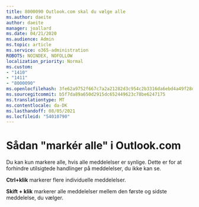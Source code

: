 ```yaml
---
title: 8000090 Outlook.com skal du vælge alle
ms.author: daeite
author: daeite
manager: joallard
ms.date: 04/21/2020
ms.audience: Admin
ms.topic: article
ms.service: o365-administration
ROBOTS: NOINDEX, NOFOLLOW
localization_priority: Normal
ms.custom:
- "1410"
- "1411"
- "8000090"
ms.openlocfilehash: 3fe62a9752f667c7a2a21282d3c954c2b3316da6ebd4a49f28dd2afb2444c7c1
ms.sourcegitcommit: b5f7da89a650d2915dc652449623c78be6247175
ms.translationtype: MT
ms.contentlocale: da-DK
ms.lasthandoff: 08/05/2021
ms.locfileid: "54010790"
---
```

# <a name="how-to-select-all-in-outlookcom"></a>Sådan "markér alle" i Outlook.com

Du kan kun markere alle, hvis alle meddelelser er synlige. Dette er for at forhindre utilsigtede handlinger på meddelelser, du ikke kan se.

**Ctrl+klik** markerer flere individuelle meddelelser.

**Skift + klik** markerer alle meddelelser mellem den første og sidste meddelelse, du vælger.